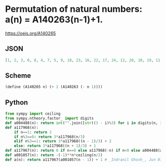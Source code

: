 # Permutation of natural numbers: a\(n\) \= A140263\(n\-1\)\+1\.
https://oeis.org/A140265
## JSON
```JSON
[1, 2, 3, 6, 8, 4, 7, 5, 9, 18, 23, 16, 22, 17, 24, 12, 20, 10, 19, 11, 21, 15, 26, 13, 25, 14, 27, 54, 68, 52, 67, 53, 69, 48, 65, 46, 64, 47, 66, 51, 71, 49, 70, 50, 72, 36, 59, 34, 58, 35, 60, 30, 56, 28, 55, 29, 57, 33, 62, 31, 61, 32, 63, 45, 77, 43, 76, 44, 78, 39, 74, 37]
```
## Scheme
```Scheme
(define (A140265 n) (+ 1 (A140263 (- n 1))))
```
## Python
```Python
from sympy import ceiling
from sympy.ntheory.factor_ import digits
def a004488(n): return int("".join([str((3 - i)%3) for i in digits(n, 3)[1:]]), 3)
def a117968(n):
    if n==1: return 2
    if n%3==0: return 3*a117968(n/3)
    elif n%3==1: return 3*a117968((n - 1)/3) + 2
    else: return 3*a117968((n + 1)/3) + 1
def a117967(n): return 0 if n==0 else a117968(-n) if n<0 else a004488(a117968(n))
def a001057(n): return -(-1)**n*ceiling(n/2)
def a(n): return a117967(a001057(n - 1)) + 1 # _Indranil Ghosh_, Jun 07 2017
```
